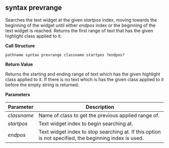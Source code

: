 ## syntax prevrange

Searches the text widget at the given _startpos_ index, moving towards the beginning of the widget until either _endpos_ index or the beginning of the text widget is reached.  Returns the first range of text that has the given highlight class applied to it.

**Call Structure**

`pathname syntax prevrange classname startpos ?endpos?`

**Return Value**

Returns the starting and ending range of text which has the given highlight class applied to it.  If there is no text which is has the given class applied to it before the empty string is returned.

**Parameters**

| Parameter | Description |
| - | - |
| _classname_ | Name of class to get the previous applied range of. |
| _startpos_ | Text widget index to begin searching at. |
| _endpos_ | Text widget index to stop searching at.  If this option is not specified, the beginning index is used. | 